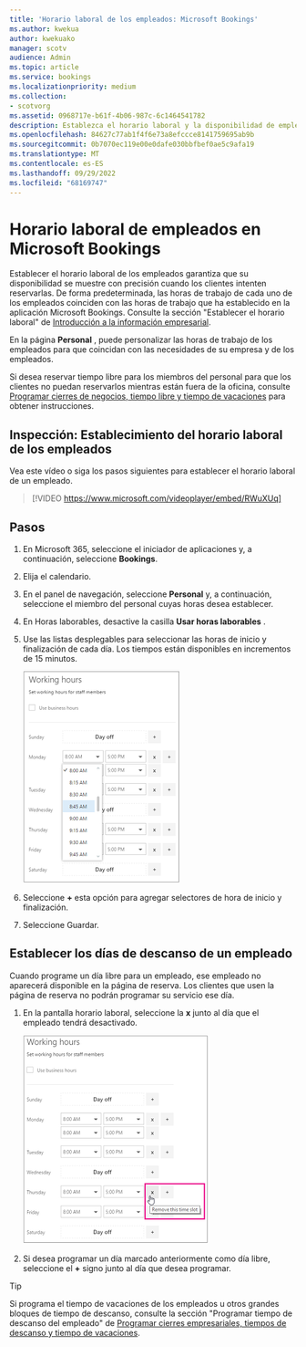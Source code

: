 ```yaml
---
title: 'Horario laboral de los empleados: Microsoft Bookings'
ms.author: kwekua
author: kwekuako
manager: scotv
audience: Admin
ms.topic: article
ms.service: bookings
ms.localizationpriority: medium
ms.collection:
- scotvorg
ms.assetid: 0968717e-b61f-4b06-987c-6c1464541782
description: Establezca el horario laboral y la disponibilidad de empleados en Microsoft Bookings.
ms.openlocfilehash: 84627c77ab1f4f6e73a8efccce8141759695ab9b
ms.sourcegitcommit: 0b7070ec119e00e0dafe030bbfbef0ae5c9afa19
ms.translationtype: MT
ms.contentlocale: es-ES
ms.lasthandoff: 09/29/2022
ms.locfileid: "68169747"
---
```

# <a name="employee-working-hours-in-microsoft-bookings"></a>Horario laboral de empleados en Microsoft Bookings

Establecer el horario laboral de los empleados garantiza que su disponibilidad se muestre con precisión cuando los clientes intenten reservarlas. De forma predeterminada, las horas de trabajo de cada uno de los empleados coinciden con las horas de trabajo que ha establecido en la aplicación Microsoft Bookings. Consulte la sección "Establecer el horario laboral" de [Introducción a la información empresarial](enter-business-information.md).

En la página **Personal** , puede personalizar las horas de trabajo de los empleados para que coincidan con las necesidades de su empresa y de los empleados.

Si desea reservar tiempo libre para los miembros del personal para que los clientes no puedan reservarlos mientras están fuera de la oficina, consulte [Programar cierres de negocios, tiempo libre y tiempo de vacaciones](schedule-closures-time-off-vacation.md) para obtener instrucciones.

## <a name="watch-set-employee-working-hours"></a>Inspección: Establecimiento del horario laboral de los empleados

Vea este vídeo o siga los pasos siguientes para establecer el horario laboral de un empleado.

> [!VIDEO https://www.microsoft.com/videoplayer/embed/RWuXUq]

## <a name="steps"></a>Pasos

1. En Microsoft 365, seleccione el iniciador de aplicaciones y, a continuación, seleccione **Bookings**.

1. Elija el calendario.

1. En el panel de navegación, seleccione **Personal** y, a continuación, seleccione el miembro del personal cuyas horas desea establecer.

1. En Horas laborables, desactive la casilla **Usar horas laborables** .

1. Use las listas desplegables para seleccionar las horas de inicio y finalización de cada día. Los tiempos están disponibles en incrementos de 15 minutos.

   ![Imagen de la pantalla de horas de trabajo del personal de Bookings.](../media/bookings-staff-hours.png)

1. Seleccione **+** esta opción para agregar selectores de hora de inicio y finalización.

1. Seleccione Guardar.

## <a name="set-an-employees-days-off"></a>Establecer los días de descanso de un empleado

Cuando programe un día libre para un empleado, ese empleado no aparecerá disponible en la página de reserva. Los clientes que usen la página de reserva no podrán programar su servicio ese día.

1. En la pantalla horario laboral, seleccione la **x** junto al día que el empleado tendrá desactivado.

   ![Imagen de la pantalla del horario laboral del personal de Bookings con el mouse sobre el botón x.](../media/bookings-staff-time-off.png)

1. Si desea programar un día marcado anteriormente como día libre, seleccione el **+** signo junto al día que desea programar.

> [!TIP]
> Si programa el tiempo de vacaciones de los empleados u otros grandes bloques de tiempo de descanso, consulte la sección "Programar tiempo de descanso del empleado" de [Programar cierres empresariales, tiempos de descanso y tiempo de vacaciones](schedule-closures-time-off-vacation.md#schedule-employee-time-off).
